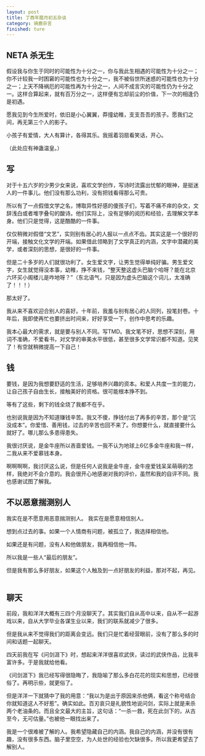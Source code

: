 ```yaml
---
layout: post
title: 丁酉年腊月初五杂谈
category: 骑鹿杂言
finished: ture
---
```



## NETA 杀无生
假设我与你生于同时的可能性为十分之一，你与我此生相遇的可能性为十分之一；你不计较我一时困窘的可能性也为十分之一，我不被俗世所迷惑的可能性也为十分之一；上天不降祸厄的可能性再为十分之一，人间不成言灾的可能性仍为十分之一。这样合算起来，就有百万分之一，这样便有忘却前尘的价值，下一次的相逢仍是初遇。

愿我见到今生所爱时，依旧是小心翼翼，莽撞幼稚，支支吾吾的孩子。愿我们之间，再无第三个人的影子。

小孩子有爱情，大人有算计，各得其乐。我摇着羽扇看笑话，开心。

（此处应有神蛊温皇。）

## 写
对于十五六岁的少男少女来说，喜欢文学创作，写诗时流露出忧郁的眼神，是挺迷人的一件事儿。他们没有那么功利，没有把钱看得那么可贵。

所以有了一点假借文学之名，博取异性好感的傻孩子们，写着不痛不痒的杂文，文辞浅白或者堆字叠句的酸诗。他们实际上，没有足够的阅历和经验，去理解文学本身。他们只是觉得，这是酷酷的一件事。

仅仅稍微对假借“文艺”，实则别有居心的人报以一点点不齿。其实这是一个很好的开端，接触文化文学的开端。如果借此领略到了文学真正的内涵，文字中潜藏的美学，或者深刻的思想，是很好的一件事。

但是二十多岁的人们就很功利了。女生爱文字，让男生觉得单纯好骗。男生爱文字，女生就觉得没本事，幼稚，挣不来钱，“整天整这虚头巴脑个哈呀？能在北京六环买小阁楼儿是咋地呀？”（东北语气，只是因为虚头巴脑这个词儿，太准确了！！！）

那太好了。

我从来不喜欢迎合别人的喜好。十年前，我羞与别有居心的人同列，投笔封卷。十年后，我即使再忙也要挤出时间来，好好享受一下，创作中思考的乐趣。

我本心最大的需求，就是要与别人不同。写TMD。我文笔不好，思想不深刻，用词不准确，不爱看书，对文学的审美水平很低，甚至很多文学常识都不知道。见笑了！有空就稍微提高一下自己！
 
## 钱
要钱，是因为我想要舒适的生活，足够培养兴趣的资本。和爱人共度一生的能力，让自己孩子自由生长，接触美好的资格。很可能根本挣不到。

等有了这些，剩下的钱全烧了我都不在乎。

也别说我是因为不知道赚钱辛苦。我又不傻，挣钱付出了再多的辛苦，那个是“沉没成本”。你爱惜、善用钱，过去的辛苦也回不来了。你想要什么，就直接要什么就好了。哪儿那么多患得患失。

我很讨厌说，是金牛座所以吝啬爱钱。一我不认为地球上6亿多金牛座和我一样，二我从来不爱慕钱本身。

啊啊啊啊，我讨厌这么说，但是任何人说我是金牛座，金牛座爱钱呆呆萌萌的怎样，我绝对不会介意的。我会很开心地感谢对我的评价，虽然和我的自评不同。我也感谢试图了解我。


## 不以恶意揣测别人
我实在是不愿意用恶意揣测别人。
我实在是愿意相信别人。

想到点过去的事。如果一个人情商有问题，被孤立了，我选择相信他。

如果还是有问题，没有人和他做朋友，我再相信他一阵。

所以我是一些人“最后的朋友”。

但是我有那么多好朋友，如果这个人触及到一点好朋友的利益，那对不起，再见。
 
## 聊天
前段，我和洋洋大概有三四个月没聊天了。其实我们自从高中以来，自从不一起游戏以来，自从大学毕业各谋生业以来，我们的联系就减少了很多。

但是我从来不觉得我们的距离会变远。我们只是忙着经营眼前，没有了那么多的时间和话题一起聊天。

四天前我在写《问剑涯下》时，想起来洋洋很喜欢武侠，读过的武侠作品，比我丰富许多。于是我就给他看。

《问剑涯下》我已经写得很隐晦了，我隐喻了那么多白花花的现实和思想，已经很俗了。再明示些，就更俗了。

但是洋洋一下就猜中了我的用意：“我以为是出于原因来杀他俩，看这个称号结合你就知道这人不好惹”。确实如此。百刃哀只是礼貌性地说问剑，实际上就是来杀两个老油条的。而且全文最大的主旨，这句话：“一杀一救，死在此剑下的，从古至今，无可估量。”也被他一眼找出来了。

我是一个很难被了解的人。我希望隐藏自己的内涵。我自己的内涵，并没有很有趣，没有很多东西。脑子里空空，为人处世的经验也欠缺很多。所以我更希望去了解别人。
 
